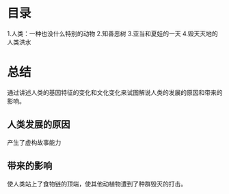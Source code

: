 # 目录
1.人类：一种也没什么特别的动物
2.知善恶树
3.亚当和夏娃的一天
4.毁天灭地的人类洪水

# 总结
通过讲述人类的基因特征的变化和文化变化来试图解说人类的发展的原因和带来的影响。

## 人类发展的原因
产生了虚构故事能力

## 带来的影响
使人类站上了食物链的顶端，使其他动植物遭到了种群毁灭的打击。
